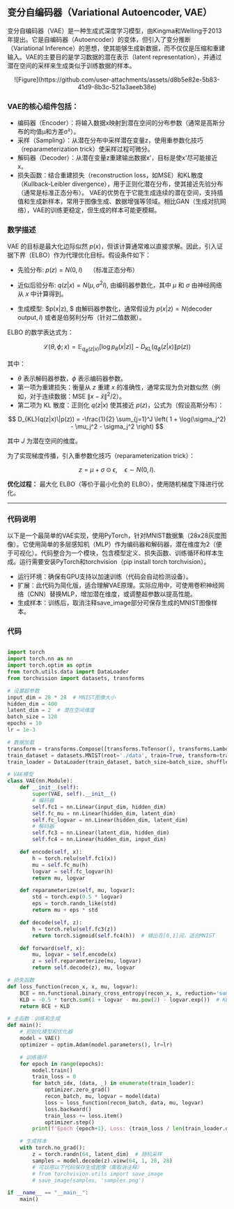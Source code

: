 ## 变分自编码器（Variational Autoencoder, VAE）
变分自编码器（VAE）是一种生成式深度学习模型，由Kingma和Welling于2013年提出。它是自编码器（Autoencoder）的变体，但引入了变分推断（Variational Inference）的思想，使其能够生成新数据，而不仅仅是压缩和重建输入。VAE的主要目的是学习数据的潜在表示（latent representation），并通过潜在空间的采样来生成类似于训练数据的样本。

<div align="center">
![Figure](https://github.com/user-attachments/assets/d8b5e82e-5b83-41d9-8b3c-521a3aeeb38e)  

</div>

### VAE的核心组件包括：
- 编码器（Encoder）：将输入数据x映射到潜在空间的分布参数（通常是高斯分布的均值μ和方差σ²）。
- 采样（Sampling）：从潜在分布中采样潜在变量z，使用重参数化技巧（reparameterization trick）使采样过程可微分。
- 解码器（Decoder）：从潜在变量z重建输出数据x'，目标是使x'尽可能接近x。
- 损失函数：结合重建损失（reconstruction loss，如MSE）和KL散度（Kullback-Leibler divergence），用于正则化潜在分布，使其接近先验分布（通常是标准正态分布）。
VAE的优势在于它能生成连续的潜在空间，支持插值和生成新样本，常用于图像生成、数据增强等领域。相比GAN（生成对抗网络），VAE的训练更稳定，但生成的样本可能更模糊。

### 数学描述

VAE 的目标是最大化边际似然 $p(x)$，但该计算通常难以直接求解。因此，引入证据下界（ELBO）作为代理优化目标。假设条件如下：

* 先验分布:  $p(z) = N(0, I) \quad \text{（标准正态分布）}$

* 近似后验分布: $q(z|x) = N(\mu, \sigma^2 I),$  由编码器参数化，其中 $\mu$ 和 $\sigma$ 由神经网络从 $x$ 中计算得到。

* 生成模型: $p(x|z), $ 由解码器参数化，通常假设为 $p(x|z) = N(\text{decoder output}, I)$  或者是伯努利分布（针对二值数据）。


ELBO 的数学表达式为： 

$$
\mathcal{L}(\theta, \phi; x) = \mathbb{E}_ {q_\phi(z|x)} [\log p_\theta(x|z)] - D_{KL}(q_\phi(z|x)\|p(z))
$$

其中：

* $\theta$ 表示解码器参数，$\phi$ 表示编码器参数。  
* 第一项为重建损失：衡量从 $z$ 重建 $x$ 的准确性，通常实现为负对数似然（例如，对于连续数据：MSE $\|x - \hat{x}\|^2 / 2$）。  
* 第二项为 KL 散度：正则化 $q(z|x)$ 使其接近 $p(z)$，公式为（假设高斯分布）：  

$$
D_{KL}(q(z|x)\|p(z)) = -\frac{1}{2} \sum_{j=1}^J \left( 1 + \log(\sigma_j^2) - \mu_j^2 - \sigma_j^2 \right)
$$

其中 $J$ 为潜在空间的维度。  



为了实现梯度传播，引入重参数化技巧（reparameterization trick）：  

$$
z = \mu + \sigma \odot \epsilon, \quad \epsilon \sim N(0, I).
$$



**优化过程：** 最大化 ELBO（等价于最小化负的 ELBO），使用随机梯度下降进行优化。

---

### 代码说明
以下是一个最简单的VAE实现，使用PyTorch，针对MNIST数据集（28x28灰度图像）。它使用简单的多层感知机（MLP）作为编码器和解码器，潜在维度为2（便于可视化）。代码整合为一个模块，包含模型定义、损失函数、训练循环和样本生成。运行需要安装PyTorch和torchvision（pip install torch torchvision）。  
- 运行环境：确保有GPU支持以加速训练（代码会自动检测设备）。
- 扩展：此代码为简化版，适合理解VAE原理。实际应用中，可使用卷积神经网络（CNN）替换MLP，增加潜在维度，或调整超参数以提高性能。
- 生成样本：训练后，取消注释save_image部分可保存生成的MNIST图像样本。

### 代码
```python

import torch
import torch.nn as nn
import torch.optim as optim
from torch.utils.data import DataLoader
from torchvision import datasets, transforms

# 设置超参数
input_dim = 28 * 28  # MNIST图像大小
hidden_dim = 400
latent_dim = 2  # 潜在空间维度
batch_size = 128
epochs = 10
lr = 1e-3

# 数据加载
transform = transforms.Compose([transforms.ToTensor(), transforms.Lambda(lambda x: x.view(-1))])
train_dataset = datasets.MNIST(root='./data', train=True, transform=transform, download=True)
train_loader = DataLoader(train_dataset, batch_size=batch_size, shuffle=True)

# VAE模型
class VAE(nn.Module):
    def __init__(self):
        super(VAE, self).__init__()
        # 编码器
        self.fc1 = nn.Linear(input_dim, hidden_dim)
        self.fc_mu = nn.Linear(hidden_dim, latent_dim)
        self.fc_logvar = nn.Linear(hidden_dim, latent_dim)
        # 解码器
        self.fc3 = nn.Linear(latent_dim, hidden_dim)
        self.fc4 = nn.Linear(hidden_dim, input_dim)

    def encode(self, x):
        h = torch.relu(self.fc1(x))
        mu = self.fc_mu(h)
        logvar = self.fc_logvar(h)
        return mu, logvar

    def reparameterize(self, mu, logvar):
        std = torch.exp(0.5 * logvar)
        eps = torch.randn_like(std)
        return mu + eps * std

    def decode(self, z):
        h = torch.relu(self.fc3(z))
        return torch.sigmoid(self.fc4(h))  # 输出在[0,1]间，适合MNIST

    def forward(self, x):
        mu, logvar = self.encode(x)
        z = self.reparameterize(mu, logvar)
        return self.decode(z), mu, logvar

# 损失函数
def loss_function(recon_x, x, mu, logvar):
    BCE = nn.functional.binary_cross_entropy(recon_x, x, reduction='sum')  # 重建损失
    KLD = -0.5 * torch.sum(1 + logvar - mu.pow(2) - logvar.exp())  # KL散度
    return BCE + KLD

# 主函数：训练和生成
def main():
    # 初始化模型和优化器
    model = VAE()
    optimizer = optim.Adam(model.parameters(), lr=lr)

    # 训练循环
    for epoch in range(epochs):
        model.train()
        train_loss = 0
        for batch_idx, (data, _) in enumerate(train_loader):
            optimizer.zero_grad()
            recon_batch, mu, logvar = model(data)
            loss = loss_function(recon_batch, data, mu, logvar)
            loss.backward()
            train_loss += loss.item()
            optimizer.step()
        print(f'Epoch {epoch+1}, Loss: {train_loss / len(train_loader.dataset):.4f}')

    # 生成样本
    with torch.no_grad():
        z = torch.randn(64, latent_dim)  # 随机采样
        samples = model.decode(z).view(64, 1, 28, 28)
        # 可以用以下代码保存生成图像（需取消注释）
        # from torchvision.utils import save_image
        # save_image(samples, 'samples.png')

if __name__ == "__main__":
    main()
```

